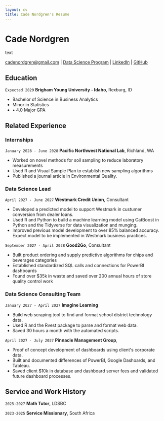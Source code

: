 ```yaml
---
layout: cv
title: Cade Nordgren's Resume
---
```

# Cade Nordgren
text

<div id="webaddress">
<a href="mailto:cadenordgren@gmail.com">cadenordgren@gmail.com</a>
| <a href="https://byuidatascience.github.io/development.html">Data Science Program</a>
| <a href="https://www.linkedin.com/cadenordgren">LinkedIn</a>
| <a href="https://cade-nordgren.github.io/nordgren_resume/">GitHub</a>
</div>

<!-- https://www.monique.tech/the-art-of-markdown -->

## Education

`Expected 2029`
__Brigham Young University - Idaho__, Rexburg, ID
- Bachelor of Science in Business Analytics
- Minor in Statistics
- • 4.0 Major GPA


## Related Experience

### Internships

`January 2028 - June 2028`
__Pacific Northwest National Lab__, Richland, WA

- Worked on novel methods for soil sampling to reduce laboratory measurements
- Used R and Visual Sample Plan to establish new sampling algorithms
- Published a journal article in Environmental Quality.

### Data Science Lead

`April 2027 - June 2027`
__Westmark Credit Union__, Consultant

- Developed a predicted model to support Westmark in custumer conversion from dealer loans.
- Used R and Python to build a machine learning model using CatBoost in Python and the Tidyverse for data visualization and munging. 
- Improved previous model development to over 85% balanced accuracy. Expect model to be implemented in Westmark business practices.

`September 2027 - April 2028`
__Good2Go__, Consultant

- Built product ordering and supply predictive algorithms for chips and beverages categories
- Established standardized SQL calls and connections for PowerBI dashboards
- Found over $35k in waste and saved over 200 annual hours of store quality control work 

### Data Science Consulting Team

`January 2027 - April 2027`
__Imagine Learning__

- Build web scraping tool to find and format school district technology data.
- Used R and the Rvest package to parse and format web data.
- Saved 30 hours a month with the automated scripts.

`April 2027 - July 2027`
__Pinnacle Management Group__, 

- Proof of concept development of dashboards using client's corporate data.
- Built and documented differences of PowerBI, Google Dashoards, and Tableau.
- Saved client $10k in database and dashboard server fees and validated future dashboard processes.


## Service and Work History

`2025-2027`
__Math Tutor__, LDSBC


`2023-2025`
__Service Missionary__, South Africa



<!-- ### Footer

Last updated: May 2013 -->

